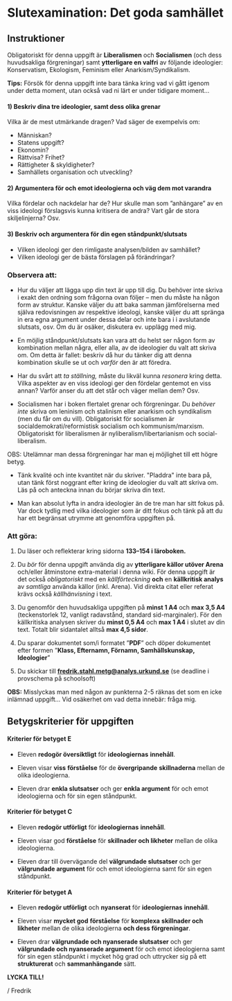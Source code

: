 # Slutexamination: Det goda samhället

## Instruktioner

Obligatoriskt för denna uppgift är **Liberalismen** och **Socialismen** (och dess huvudsakliga förgreningar) samt **ytterligare en valfri** av följande ideologier: Konservatism, Ekologism, Feminism eller Anarkism/Syndikalism.

**Tips:** Försök för denna uppgift inte bara tänka kring vad vi gått igenom under detta moment, utan också vad ni lärt er under tidigare moment...

#### 1) Beskriv dina tre ideologier, samt dess olika grenar

Vilka är de mest utmärkande dragen? Vad säger de exempelvis om:

- Människan?
- Statens uppgift?
- Ekonomin?
- Rättvisa? Frihet?
- Rättigheter & skyldigheter?
- Samhällets organisation och utveckling?

#### 2) Argumentera för och emot ideologierna och väg dem mot varandra

Vilka fördelar och nackdelar har de? Hur skulle man som ”anhängare” av en viss ideologi förslagsvis kunna kritisera de andra? Vart går de stora skiljelinjerna? Osv.

#### 3) Beskriv och argumentera för din egen ståndpunkt/slutsats

- Vilken ideologi ger den rimligaste analysen/bilden av samhället?
- Vilken ideologi ger de bästa förslagen på förändringar?




### Observera att:

- Hur du väljer att lägga upp din text är upp till dig. Du behöver inte skriva i exakt den ordning som frågorna ovan följer – men du måste ha någon form av struktur. Kanske väljer du att baka samman jämförelserna med själva redovisningen av respektive ideologi, kanske väljer du att spränga in era egna argument under dessa delar och inte bara i i avslutande slutsats, osv. Om du är osäker, diskutera ev. upplägg med mig. 

- En möjlig ståndpunkt/slutsats kan vara att du helst ser någon form av kombination mellan några,  eller alla, av de ideologier du valt att skriva om. Om detta är fallet: beskriv då hur du tänker dig att denna kombination skulle se ut och *varför* den är att föredra.

- Har du svårt att *ta ställning,* måste du likväl kunna *resonera* kring detta. Vilka aspekter av en viss ideologi ger den fördelar gentemot en viss annan? Varför anser du att det står och väger mellan dem? Osv.

- Socialismen har i boken flertalet grenar och förgreningar. Du *behöver* *inte* skriva om leninism och stalinism eller anarkism och syndikalism (men du får om du vill). Obligatoriskt för socialismen är socialdemokrati/reformistisk socialism och kommunism/marxism. Obligatoriskt för liberalismen är nyliberalism/libertarianism och social-liberalism. 

OBS: Utelämnar man dessa förgreningar har man ej möjlighet till ett högre betyg.

- Tänk kvalité och inte kvantitet när du skriver. "Pladdra" inte bara på, utan tänk först noggrant efter kring de ideologier du valt att skriva om. Läs på och anteckna innan du börjar skriva din text.

- Man kan absolut lyfta in andra ideologier än de tre man har sitt fokus på. Var dock tydlig med vilka ideologier som är ditt fokus och tänk på att du har ett begränsat utrymme att genomföra uppgiften på.



### Att göra: 

1. Du läser och reflekterar kring sidorna **133–154 i läroboken.**

2. Du *bör* för denna uppgift använda dig av **ytterligare källor utöver Arena** och/eller åtminstone extra-material i denna wiki. För denna uppgift är det också *obligatoriskt* med en  *källförteckning* **och** en **källkritisk analys** av *samtliga* använda källor (inkl. Arena). Vid direkta citat eller referat krävs också *källhänvisning* i text. 

3. Du genomför den huvudsakliga uppgiften på **minst 1 A4** och **max 3,5 A4** (teckenstorlek 12, vanligt radavstånd, standard sid-marginaler). För den källkritiska analysen skriver du **minst 0,5 A4** och **max 1 A4** i slutet av din text. Totalt blir sidantalet alltså **max 4,5 sidor**.

4. Du sparar dokumentet som/i formatet ”**PDF**” och döper dokumentet efter formen ”**Klass, Efternamn, Förnamn, Samhällskunskap, Ideologier**”

5. Du skickar till **fredrik.stahl.metg@analys.urkund.se** (se deadline i provschema på schoolsoft)

**OBS:** Misslyckas man med någon av punkterna 2-5 räknas det som en icke inlämnad uppgift... Vid osäkerhet om vad detta innebär: fråga mig.



## Betygskriterier för uppgiften

#### Kriterier för betyget E

- Eleven **redogör översiktligt** för **ideologiernas** **innehåll**.

- Eleven visar **viss** **förståelse** för de **övergripande** **skillnaderna** mellan de olika ideologierna.

- Eleven drar **enkla slutsatser** och ger **enkla argument** för och emot ideologierna och för sin egen ståndpunkt.

#### Kriterier för betyget C

- Eleven **redogör utförligt** för **ideologiernas** **innehåll**.

- Eleven visar god **förståelse** för **skillnader och likheter** mellan de olika ideologierna.

- Eleven drar till övervägande del **välgrundade slutsatser** och ger **välgrundade argument** för och emot ideologierna samt för sin egen ståndpunkt.

#### Kriterier för betyget A

- Eleven **redogör utförligt** och **nyanserat** för **ideologiernas** **innehåll**.

- Eleven visar **mycket god** **förståelse** för **komplexa** **skillnader och likheter** mellan de olika ideologierna **och dess förgreningar**.

- Eleven drar **välgrundade och nyanserade slutsatser** och ger **välgrundade och nyanserade argument** för och emot ideologierna samt för sin egen ståndpunkt i mycket hög grad och uttrycker sig på ett **strukturerat** och **sammanhängande** sätt.



**LYCKA TILL!**

/ Fredrik